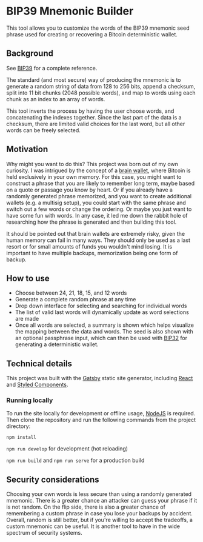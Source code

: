 # BIP39 Mnemonic Builder

This tool allows you to customize the words of the BIP39 mnemonic seed phrase used for creating or recovering a Bitcoin deterministic wallet.

## Background

See [BIP39](https://github.com/bitcoin/bips/blob/master/bip-0039.mediawiki) for a complete reference.

The standard (and most secure) way of producing the mnemonic is to generate a random string of data from 128 to 256 bits, append a checksum, split into 11 bit chunks (2048 possible words), and map to words using each chunk as an index to an array of words.

This tool inverts the process by having the user choose words, and concatenating the indexes together. Since the last part of the data is a checksum, there are limited valid choices for the last word, but all other words can be freely selected.

## Motivation

Why might you want to do this? This project was born out of my own curiosity. I was intrigued by the concept of a [brain wallet](https://en.bitcoin.it/wiki/Brainwallet), where Bitcoin is held exclusively in your own memory. For this case, you might want to construct a phrase that you are likely to remember long term, maybe based on a quote or passage you know by heart. Or if you already have a randomly generated phrase memorized, and you want to create additional wallets (e.g. a multisig setup), you could start with the same phrase and switch out a few words or change the ordering. Or maybe you just want to have some fun with words. In any case, it led me down the rabbit hole of researching how the phrase is generated and then building this tool.

It should be pointed out that brain wallets are extremely risky, given the human memory can fail in many ways. They should only be used as a last resort or for small amounts of funds you wouldn't mind losing. It is important to have multiple backups, memorization being one form of backup.

## How to use

-   Choose between 24, 21, 18, 15, and 12 words
-   Generate a complete random phrase at any time
-   Drop down interface for selecting and searching for individual words
-   The list of valid last words will dynamically update as word selections are made
-   Once all words are selected, a summary is shown which helps visualize the mapping between the data and words. The seed is also shown with an optional passphrase input, which can then be used with [BIP32](https://github.com/bitcoin/bips/blob/master/bip-0032.mediawiki) for generating a deterministic wallet.

## Technical details

This project was built with the [Gatsby](https://www.gatsbyjs.org) static site generator, including [React](https://reactjs.org) and [Styled Components](https://www.styled-components.com/).

### Running locally

To run the site locally for development or offline usage, [NodeJS](https://nodejs.org/en/download/) is required. Then clone the repository and run the following commands from the project directory:

`npm install`

`npm run develop` for development (hot reloading)

`npm run build` and `npm run serve` for a production build

## Security considerations

Choosing your own words is less secure than using a randomly generated mnemonic. There is a greater chance an attacker can guess your phrase if it is not random. On the flip side, there is also a greater chance of remembering a custom phrase in case you lose your backups by accident. Overall, random is still better, but if you're willing to accept the tradeoffs, a custom mnemonic can be useful. It is another tool to have in the wide spectrum of security systems.

